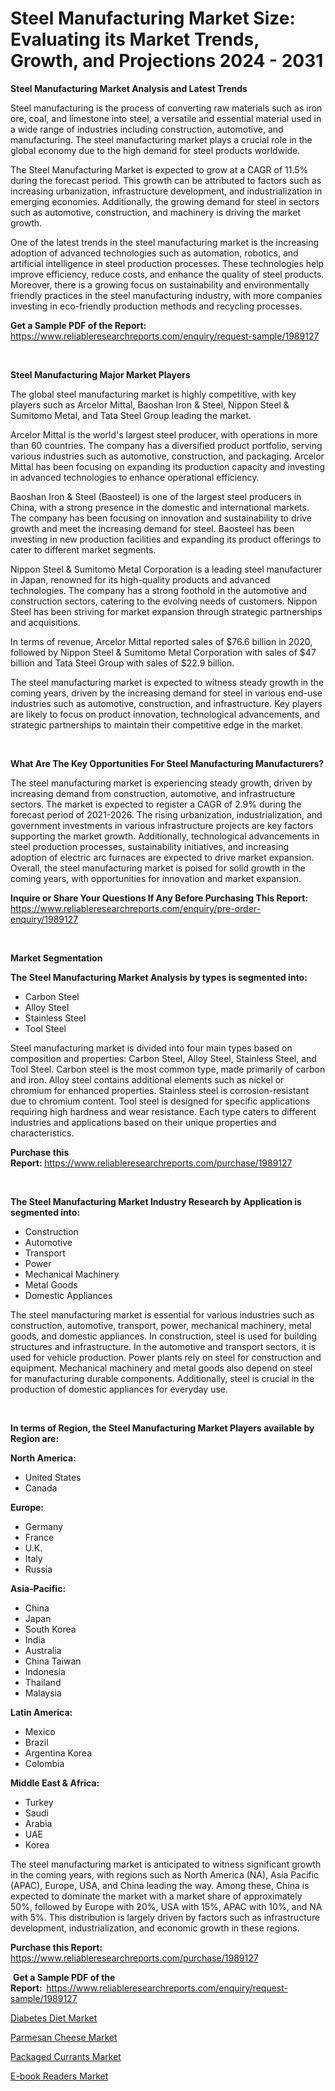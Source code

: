 <p><h1>Steel Manufacturing Market Size: Evaluating its Market Trends, Growth, and Projections 2024 - 2031</h1></p><p><strong>Steel Manufacturing Market Analysis and Latest Trends</strong></p>
<p><p>Steel manufacturing is the process of converting raw materials such as iron ore, coal, and limestone into steel, a versatile and essential material used in a wide range of industries including construction, automotive, and manufacturing. The steel manufacturing market plays a crucial role in the global economy due to the high demand for steel products worldwide.</p><p>The Steel Manufacturing Market is expected to grow at a CAGR of 11.5% during the forecast period. This growth can be attributed to factors such as increasing urbanization, infrastructure development, and industrialization in emerging economies. Additionally, the growing demand for steel in sectors such as automotive, construction, and machinery is driving the market growth.</p><p>One of the latest trends in the steel manufacturing market is the increasing adoption of advanced technologies such as automation, robotics, and artificial intelligence in steel production processes. These technologies help improve efficiency, reduce costs, and enhance the quality of steel products. Moreover, there is a growing focus on sustainability and environmentally friendly practices in the steel manufacturing industry, with more companies investing in eco-friendly production methods and recycling processes.</p></p>
<p><strong>Get a Sample PDF of the Report:&nbsp;</strong> <a href="https://www.reliableresearchreports.com/enquiry/request-sample/1989127">https://www.reliableresearchreports.com/enquiry/request-sample/1989127</a></p>
<p>&nbsp;</p>
<p><strong>Steel Manufacturing Major Market Players</strong></p>
<p><p>The global steel manufacturing market is highly competitive, with key players such as Arcelor Mittal, Baoshan Iron & Steel, Nippon Steel & Sumitomo Metal, and Tata Steel Group leading the market.</p><p>Arcelor Mittal is the world's largest steel producer, with operations in more than 60 countries. The company has a diversified product portfolio, serving various industries such as automotive, construction, and packaging. Arcelor Mittal has been focusing on expanding its production capacity and investing in advanced technologies to enhance operational efficiency.</p><p>Baoshan Iron & Steel (Baosteel) is one of the largest steel producers in China, with a strong presence in the domestic and international markets. The company has been focusing on innovation and sustainability to drive growth and meet the increasing demand for steel. Baosteel has been investing in new production facilities and expanding its product offerings to cater to different market segments.</p><p>Nippon Steel & Sumitomo Metal Corporation is a leading steel manufacturer in Japan, renowned for its high-quality products and advanced technologies. The company has a strong foothold in the automotive and construction sectors, catering to the evolving needs of customers. Nippon Steel has been striving for market expansion through strategic partnerships and acquisitions.</p><p>In terms of revenue, Arcelor Mittal reported sales of $76.6 billion in 2020, followed by Nippon Steel & Sumitomo Metal Corporation with sales of $47 billion and Tata Steel Group with sales of $22.9 billion.</p><p>The steel manufacturing market is expected to witness steady growth in the coming years, driven by the increasing demand for steel in various end-use industries such as automotive, construction, and infrastructure. Key players are likely to focus on product innovation, technological advancements, and strategic partnerships to maintain their competitive edge in the market.</p></p>
<p>&nbsp;</p>
<p><strong>What Are The Key Opportunities For Steel Manufacturing Manufacturers?</strong></p>
<p><p>The steel manufacturing market is experiencing steady growth, driven by increasing demand from construction, automotive, and infrastructure sectors. The market is expected to register a CAGR of 2.9% during the forecast period of 2021-2026. The rising urbanization, industrialization, and government investments in various infrastructure projects are key factors supporting the market growth. Additionally, technological advancements in steel production processes, sustainability initiatives, and increasing adoption of electric arc furnaces are expected to drive market expansion. Overall, the steel manufacturing market is poised for solid growth in the coming years, with opportunities for innovation and market expansion.</p></p>
<p><strong>Inquire or Share Your Questions If Any Before Purchasing This Report:</strong> <a href="https://www.reliableresearchreports.com/enquiry/pre-order-enquiry/1989127">https://www.reliableresearchreports.com/enquiry/pre-order-enquiry/1989127</a></p>
<p>&nbsp;</p>
<p><strong>Market Segmentation</strong></p>
<p><strong>The Steel Manufacturing Market Analysis by types is segmented into:</strong></p>
<p><ul><li>Carbon Steel</li><li>Alloy Steel</li><li>Stainless Steel</li><li>Tool Steel</li></ul></p>
<p><p>Steel manufacturing market is divided into four main types based on composition and properties: Carbon Steel, Alloy Steel, Stainless Steel, and Tool Steel. Carbon steel is the most common type, made primarily of carbon and iron. Alloy steel contains additional elements such as nickel or chromium for enhanced properties. Stainless steel is corrosion-resistant due to chromium content. Tool steel is designed for specific applications requiring high hardness and wear resistance. Each type caters to different industries and applications based on their unique properties and characteristics.</p></p>
<p><strong>Purchase this Report:&nbsp;</strong><a href="https://www.reliableresearchreports.com/purchase/1989127">https://www.reliableresearchreports.com/purchase/1989127</a></p>
<p>&nbsp;</p>
<p><strong>The Steel Manufacturing Market Industry Research by Application is segmented into:</strong></p>
<p><ul><li>Construction</li><li>Automotive</li><li>Transport</li><li>Power</li><li>Mechanical Machinery</li><li>Metal Goods</li><li>Domestic Appliances</li></ul></p>
<p><p>The steel manufacturing market is essential for various industries such as construction, automotive, transport, power, mechanical machinery, metal goods, and domestic appliances. In construction, steel is used for building structures and infrastructure. In the automotive and transport sectors, it is used for vehicle production. Power plants rely on steel for construction and equipment. Mechanical machinery and metal goods also depend on steel for manufacturing durable components. Additionally, steel is crucial in the production of domestic appliances for everyday use.</p></p>
<p>&nbsp;</p>
<p><strong>In terms of Region, the Steel Manufacturing Market Players available by Region are:</strong></p>
<p>
    <p> <strong> North America: </strong>
        <ul>
            <li>United States</li>
            <li>Canada</li>
        </ul>
        </p> 
    <p> <strong> Europe: </strong>
        <ul>
            <li>Germany</li>
            <li>France</li>
            <li>U.K.</li>
            <li>Italy</li>
            <li>Russia</li>
        </ul>
        </p> 
    <p> <strong> Asia-Pacific: </strong>
        <ul>
            <li>China</li>
            <li>Japan</li>
            <li>South Korea</li>
            <li>India</li>
            <li>Australia</li>
            <li>China Taiwan</li>
            <li>Indonesia</li>
            <li>Thailand</li>
            <li>Malaysia</li>
        </ul>
        </p> 
    <p> <strong> Latin America: </strong>
        <ul>
            <li>Mexico</li>
            <li>Brazil</li>
            <li>Argentina Korea</li>
            <li>Colombia</li>
        </ul>
        </p> 
    <p> <strong> Middle East & Africa: </strong>
        <ul>
            <li>Turkey</li>
            <li>Saudi</li>
            <li>Arabia</li>
            <li>UAE</li>
            <li>Korea</li>
        </ul>
    </p>
    </p>
<p><p>The steel manufacturing market is anticipated to witness significant growth in the coming years, with regions such as North America (NA), Asia Pacific (APAC), Europe, USA, and China leading the way. Among these, China is expected to dominate the market with a market share of approximately 50%, followed by Europe with 20%, USA with 15%, APAC with 10%, and NA with 5%. This distribution is largely driven by factors such as infrastructure development, industrialization, and economic growth in these regions.</p></p>
<p><strong>Purchase this Report: </strong><a href="https://www.reliableresearchreports.com/purchase/1989127">https://www.reliableresearchreports.com/purchase/1989127</a></p>
<p>&nbsp;<strong>Get a Sample PDF of the Report:&nbsp;&nbsp;</strong><a href="https://www.reliableresearchreports.com/enquiry/request-sample/1989127">https://www.reliableresearchreports.com/enquiry/request-sample/1989127</a></p>
<p><strong></strong></p>
<p><p><a href="https://view.publitas.com/reportprime-1/diabetes-diet-market-offer-valuable-insights-into-market-size-market-share-market-trends-and-projections-spanning-from-2024-to-2031/">Diabetes Diet Market</a></p><p><a href="https://view.publitas.com/reportprime-1/parmesan-cheese-market-a-comprehensive-report-of-its-market-share-growth-trends-2024-2031/">Parmesan Cheese Market</a></p><p><a href="https://view.publitas.com/reportprime-1/global-packaged-currants-market-size-and-market-trends-insights-and-projections-from-2024-to-2031/">Packaged Currants Market</a></p><p><a href="https://unruly-ladybug-44b.notion.site/E-book-Readers-Market-Research-Report-Forecasted-for-Period-from-2024-2031-by-Market-Type-Market-4cad6fe4bf614a0595a18e264c002a10">E-book Readers Market</a></p></p>